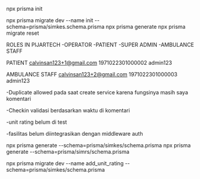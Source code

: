 npx prisma init

npx prisma migrate dev --name init --schema=prisma/simkes.schema.prisma
npx prisma generate
npx prisma migrate reset

ROLES IN PIJARTECH
-OPERATOR
-PATIENT
-SUPER ADMIN
-AMBULANCE STAFF

PATIENT
calvinsan123+1@gmail.com
1971022301000002
admin123

AMBULANCE STAFF
calvinsan123+2@gmail.com
1971022301000003
admin123

-Duplicate allowed pada saat create service karena fungsinya masih saya komentari

-Checkin validasi berdasarkan waktu di komentari

-unit rating belum di test

-fasilitas belum diintegrasikan dengan middleware auth

npx prisma generate --schema=prisma/simkes/schema.prisma
npx prisma generate --schema=prisma/simrs/schema.prisma

npx prisma migrate dev --name add_unit_rating --schema=prisma/simkes/schema.prisma

